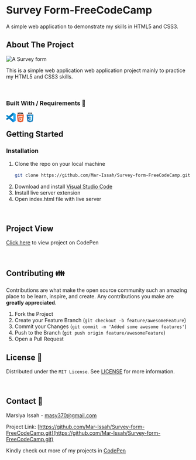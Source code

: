 # Survey Form-FreeCodeCamp
A simple web application to demonstrate my skills in HTML5 and CSS3.

## About The Project

![A Survey form](https://res.cloudinary.com/dytnpjxrd/image/upload/v1617069569/My%20Website%20Projects/survey_form_u2pma0.png)

This is a simple web application web application project mainly to practice my HTML5 and CSS3 skills.

<br>

### Built With / Requirements :construction_worker:
<img align="left" alt="Visual Studio Code" width="26px" src="https://raw.githubusercontent.com/github/explore/80688e429a7d4ef2fca1e82350fe8e3517d3494d/topics/visual-studio-code/visual-studio-code.png" />
<img align="left" alt="HTML5" width="26px" src="https://raw.githubusercontent.com/github/explore/80688e429a7d4ef2fca1e82350fe8e3517d3494d/topics/html/html.png" />
<img align="left" alt="CSS3" width="26px" src="https://raw.githubusercontent.com/github/explore/80688e429a7d4ef2fca1e82350fe8e3517d3494d/topics/css/css.png" />


<br>

<!-- GETTING STARTED -->

## Getting Started

### Installation

1. Clone the repo on your local machine
   ```sh
   git clone https://github.com/Mar-Issah/Survey-form-FreeCodeCamp.git
   ```
2. Download and install [Visual Studio Code](https://code.visualstudio.com/)
3. Install live server extension
4. Open index.html file with live server


<br>

<!-- USAGE EXAMPLES -->

## Project View

[Click here](https://codepen.io/marsiya-issah/full/OJXdEWz) to view project on CodePen


<br>
<!-- CONTRIBUTING -->

## Contributing :family:

Contributions are what make the open source community such an amazing place to be learn, inspire, and create. Any contributions you make are **greatly appreciated**.

1. Fork the Project
2. Create your Feature Branch (`git checkout -b feature/awesomeFeature`)
3. Commit your Changes (`git commit -m 'Added some awesome features'`)
4. Push to the Branch (`git push origin feature/awesomeFeature`)
5. Open a Pull Request
   <br>

<!-- LICENSE -->

## License :page_facing_up:

Distributed under the `MIT License`. See [LICENSE](https://choosealicense.com/licenses/mit/) for more information.

<!-- CONTACT -->

<br>

## Contact :e-mail:

Marsiya Issah - masy370@gmail.com

Project Link: [https://github.com/Mar-Issah/Survey-form-FreeCodeCamp.git](https://github.com/Mar-Issah/Survey-form-FreeCodeCamp.git)

Kindly check out more of my projects in [CodePen](https://codepen.io/your-work/)


